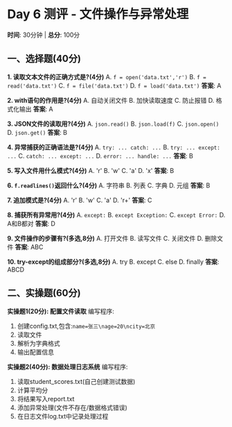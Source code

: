 # Day 6 测评 - 文件操作与异常处理

**时间**: 30分钟 | **总分**: 100分

## 一、选择题(40分)

**1. 读取文本文件的正确方式是?(4分)**
A. `f = open('data.txt','r')`
B. `f = read('data.txt')`
C. `f = file('data.txt')`
D. `f = load('data.txt')`
**答案**: A

**2. with语句的作用是?(4分)**
A. 自动关闭文件
B. 加快读取速度
C. 防止报错
D. 格式化输出
**答案**: A

**3. JSON文件的读取用?(4分)**
A. `json.read()`
B. `json.load(f)`
C. `json.open()`
D. `json.get()`
**答案**: B

**4. 异常捕获的正确语法是?(4分)**
A. `try: ... catch: ...`
B. `try: ... except: ...`
C. `catch: ... except: ...`
D. `error: ... handle: ...`
**答案**: B

**5. 写入文件用什么模式?(4分)**
A. 'r'
B. 'w'
C. 'a'
D. 'x'
**答案**: B

**6. `f.readlines()`返回什么?(4分)**
A. 字符串
B. 列表
C. 字典
D. 元组
**答案**: B

**7. 追加模式是?(4分)**
A. 'r'
B. 'w'
C. 'a'
D. 'r+'
**答案**: C

**8. 捕获所有异常用?(4分)**
A. `except:`
B. `except Exception:`
C. `except Error:`
D. A和B都对
**答案**: D

**9. 文件操作的步骤有?(多选,8分)**
A. 打开文件
B. 读写文件
C. 关闭文件
D. 删除文件
**答案**: ABC

**10. try-except的组成部分?(多选,8分)**
A. try
B. except
C. else
D. finally
**答案**: ABCD

## 二、实操题(60分)

**实操题1(20分): 配置文件读取**
编写程序:
1. 创建config.txt,包含:`name=张三\nage=20\ncity=北京`
2. 读取文件
3. 解析为字典格式
4. 输出配置信息

**实操题2(40分): 数据处理日志系统**
编写程序:
1. 读取student_scores.txt(自己创建测试数据)
2. 计算平均分
3. 将结果写入report.txt
4. 添加异常处理(文件不存在/数据格式错误)
5. 在日志文件log.txt中记录处理过程
